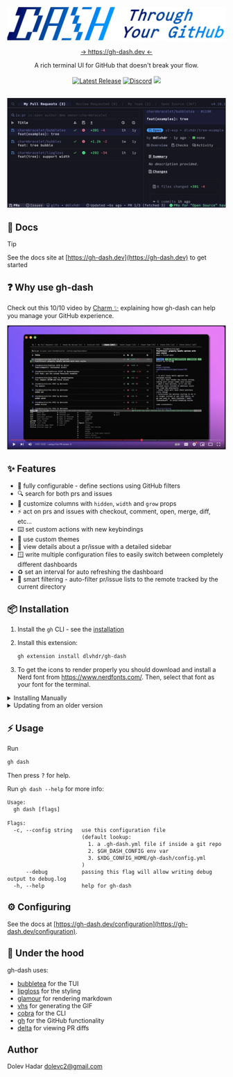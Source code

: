 <br />
<p align="center">
  <a  class="underline: none;" href="https://gh-dash.dev">
    <picture>
      <source media="(prefers-color-scheme: dark)" srcset="./docs/public/logo.png">
      <img alt="Text changing depending on mode. Light: 'So light!' Dark: 'So dark!'" width="600" src="./docs/public/logo-light.png">
    </picture>
  </a>
</p>

<p align="center">
    <a href="https://gh-dash.dev" target="_blank">→ https://gh-dash.dev ←</a>
</p>
<p align="center">
  A rich terminal UI for GitHub that doesn't break your flow.
  <br />
  <br />
  <a href="https://github.com/dlvhdr/gh-dash/releases"><img src="https://img.shields.io/github/release/dlvhdr/gh-dash.svg" alt="Latest Release"></a>
  <a href="https://discord.gg/SXNXp9NctV"><img src="https://img.shields.io/discord/1413193703476035755?label=discord" alt="Discord"/></a>
  <a href="https://github.com/sponsors/dlvhdr"><img src=https://img.shields.io/github/sponsors/dlvhdr?logo=githubsponsors&color=EA4AAA /></a>
</p>

<br />

<img src="./docs/src/assets/overview.gif" />

<!-- <img src="https://user-images.githubusercontent.com/6196971/198704107-6775a0ba-669d-418b-9ae9-59228aaa84d1.gif" /> -->

## 📃 Docs

> [!TIP]  
> See the docs site at [https://gh-dash.dev](https://gh-dash.dev) to get started

## ❓ Why use gh-dash

Check out this 10/10 video by [Charm ✨](https://charm.sh) explaining how gh-dash can help you manage your GitHub experience.

[![Manage open source like a boss (in the terminal)](./docs/src/assets/charm-vid-preview.jpg)](https://www.youtube.com/watch?v=5omFxcNjBQk&t "Manage open source like a boss (in the terminal)")

## ✨ Features

- 🌅 fully configurable - define sections using GitHub filters
- 🔍 search for both prs and issues
- 📝 customize columns with `hidden`, `width` and `grow` props
- ⚡️ act on prs and issues with checkout, comment, open, merge, diff, etc...
- ⌨️ set custom actions with new keybindings
- 💅 use custom themes
- 🔭 view details about a pr/issue with a detailed sidebar
- 🪟 write multiple configuration files to easily switch between completely different dashboards
- ♻️ set an interval for auto refreshing the dashboard
- 📁 smart filtering - auto-filter pr/issue lists to the remote tracked by the current directory

## 📦 Installation

1. Install the `gh` CLI - see the [installation](https://github.com/cli/cli#installation)

2. Install this extension:

   ```sh
   gh extension install dlvhdr/gh-dash
   ```

3. To get the icons to render properly you should download and install a Nerd font from https://www.nerdfonts.com/.
   Then, select that font as your font for the terminal.

<details>
   <summary>Installing Manually</summary>

> If you want to install this extension **manually**, follow these steps:

1. Clone the repo

   ```shell
   # git
   git clone https://github.com/dlvhdr/gh-dash
   ```

   ```shell
   # GitHub CLI
   gh repo clone dlvhdr/gh-dash
   ```

2. Cd into it

   ```bash
   cd gh-dash
   ```

3. Build it

   ```bash
   go build
   ```

4. Install it locally
   ```bash
   gh extension install .
   ```
   </details>

<details>
    <summary>Updating from an older version</summary>

```bash
gh extension upgrade dlvhdr/gh-dash
```

</details>

## ⚡️ Usage

Run

```sh
gh dash
```

Then press <kbd>?</kbd> for help.

Run `gh dash --help` for more info:

```
Usage:
  gh dash [flags]

Flags:
  -c, --config string   use this configuration file
                        (default lookup:
                          1. a .gh-dash.yml file if inside a git repo
                          2. $GH_DASH_CONFIG env var
                          3. $XDG_CONFIG_HOME/gh-dash/config.yml
                        )
      --debug           passing this flag will allow writing debug output to debug.log
  -h, --help            help for gh-dash
```

## ⚙️ Configuring

See the docs at [https://gh-dash.dev/configuration](https://gh-dash.dev/configuration).

## 🛞 Under the hood

gh-dash uses:

- [bubbletea](https://github.com/charmbracelet/bubbletea) for the TUI
- [lipgloss](https://github.com/charmbracelet/lipgloss) for the styling
- [glamour](https://github.com/charmbracelet/glamour) for rendering markdown
- [vhs](https://github.com/charmbracelet/vhs) for generating the GIF
- [cobra](https://github.com/spf13/cobra) for the CLI
- [gh](https://github.com/cli/cli) for the GitHub functionality
- [delta](https://github.com/dandavison/delta) for viewing PR diffs

## Author

Dolev Hadar dolevc2@gmail.com

